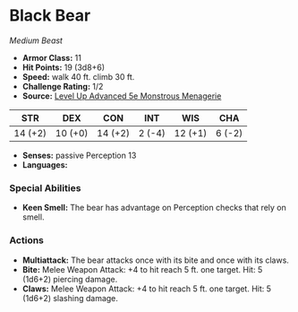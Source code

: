 # Black Bear

*Medium* *Beast*

- **Armor Class:** 11
- **Hit Points:** 19 (3d8+6)
- **Speed:** walk 40 ft. climb 30 ft.
- **Challenge Rating:** 1/2
- **Source:** [Level Up Advanced 5e Monstrous Menagerie](https://www.levelup5e.com)

| STR | DEX | CON | INT | WIS | CHA |
| --- | --- | --- | --- | --- | --- |
| 14 (+2) | 10 (+0) | 14 (+2) | 2 (-4) | 12 (+1) | 6 (-2) |

- **Senses:** passive Perception 13
- **Languages:** 
### Special Abilities
- **Keen Smell:** The bear has advantage on Perception checks that rely on smell.
### Actions
- **Multiattack:** The bear attacks once with its bite and once with its claws.
- **Bite:** Melee Weapon Attack: +4 to hit  reach 5 ft.  one target. Hit: 5 (1d6+2) piercing damage.
- **Claws:** Melee Weapon Attack: +4 to hit  reach 5 ft.  one target. Hit: 5 (1d6+2) slashing damage.
